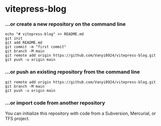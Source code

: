 # vitepress-blog

### …or create a new repository on the command line
```
echo "# vitepress-blog" >> README.md
git init
git add README.md
git commit -m "first commit"
git branch -M main
git remote add origin https://github.com/Vanyi0924/vitepress-blog.git
git push -u origin main
```

### …or push an existing repository from the command line
```
git remote add origin https://github.com/Vanyi0924/vitepress-blog.git
git branch -M main
git push -u origin main
```

### …or import code from another repository
You can initialize this repository with code from a Subversion, Mercurial, or TFS project.

